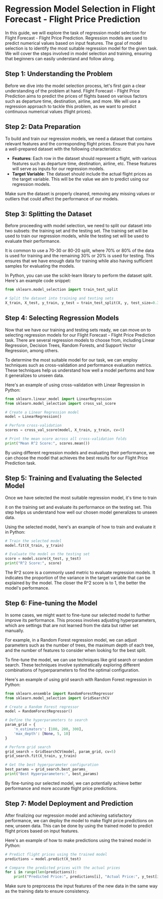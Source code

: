 # Regression Model Selection in Flight Forecast - Flight Price Prediction

In this guide, we will explore the task of regression model selection for Flight Forecast - Flight Price Prediction. Regression models are used to predict numerical values based on input features. The goal of model selection is to identify the most suitable regression model for the given task. We will cover the steps involved in model selection and training, ensuring that beginners can easily understand and follow along.

## Step 1: Understanding the Problem

Before we dive into the model selection process, let's first gain a clear understanding of the problem at hand. Flight Forecast - Flight Price Prediction aims to predict the prices of flights based on various factors such as departure time, destination, airline, and more. We will use a regression approach to tackle this problem, as we want to predict continuous numerical values (flight prices).

## Step 2: Data Preparation

To build and train our regression models, we need a dataset that contains relevant features and the corresponding flight prices. Ensure that you have a well-prepared dataset with the following characteristics:

- **Features**: Each row in the dataset should represent a flight, with various features such as departure time, destination, airline, etc. These features will serve as inputs for our regression models.
- **Target Variable**: The dataset should include the actual flight prices as the target variable. This will be the value we aim to predict using our regression models.

Make sure the dataset is properly cleaned, removing any missing values or outliers that could affect the performance of our models.

## Step 3: Splitting the Dataset

Before proceeding with model selection, we need to split our dataset into two subsets: the training set and the testing set. The training set will be used to train our regression models, while the testing set will be used to evaluate their performance.

It is common to use a 70-30 or 80-20 split, where 70% or 80% of the data is used for training and the remaining 30% or 20% is used for testing. This ensures that we have enough data for training while also having sufficient samples for evaluating the models.

In Python, you can use the scikit-learn library to perform the dataset split. Here's an example code snippet:

```python
from sklearn.model_selection import train_test_split

# Split the dataset into training and testing sets
X_train, X_test, y_train, y_test = train_test_split(X, y, test_size=0.3, random_state=42)
```

## Step 4: Selecting Regression Models

Now that we have our training and testing sets ready, we can move on to selecting regression models for our Flight Forecast - Flight Price Prediction task. There are several regression models to choose from, including Linear Regression, Decision Trees, Random Forests, and Support Vector Regression, among others.

To determine the most suitable model for our task, we can employ techniques such as cross-validation and performance evaluation metrics. These techniques help us understand how well a model performs and how it generalizes to unseen data.

Here's an example of using cross-validation with Linear Regression in Python:

```python
from sklearn.linear_model import LinearRegression
from sklearn.model_selection import cross_val_score

# Create a Linear Regression model
model = LinearRegression()

# Perform cross-validation
scores = cross_val_score(model, X_train, y_train, cv=5)

# Print the mean score across all cross-validation folds
print("Mean R^2 Score:", scores.mean())
```

By using different regression models and evaluating their performance, we can choose the model that achieves the best results for our Flight Price Prediction task.

## Step 5: Training and Evaluating the Selected Model

Once we have selected the most suitable regression model, it's time to train

it on the training set and evaluate its performance on the testing set. This step helps us understand how well our chosen model generalizes to unseen data.

Using the selected model, here's an example of how to train and evaluate it in Python:

```python
# Train the selected model
model.fit(X_train, y_train)

# Evaluate the model on the testing set
score = model.score(X_test, y_test)
print("R^2 Score:", score)
```

The R^2 score is a commonly used metric to evaluate regression models. It indicates the proportion of the variance in the target variable that can be explained by the model. The closer the R^2 score is to 1, the better the model's performance.

## Step 6: Fine-tuning the Model

In some cases, we might want to fine-tune our selected model to further improve its performance. This process involves adjusting hyperparameters, which are settings that are not learned from the data but rather set manually.

For example, in a Random Forest regression model, we can adjust parameters such as the number of trees, the maximum depth of each tree, and the number of features to consider when looking for the best split.

To fine-tune the model, we can use techniques like grid search or random search. These techniques involve systematically exploring different combinations of hyperparameters to find the optimal configuration.

Here's an example of using grid search with Random Forest regression in Python:

```python
from sklearn.ensemble import RandomForestRegressor
from sklearn.model_selection import GridSearchCV

# Create a Random Forest regressor
model = RandomForestRegressor()

# Define the hyperparameters to search
param_grid = {
    'n_estimators': [100, 200, 300],
    'max_depth': [None, 5, 10]
}

# Perform grid search
grid_search = GridSearchCV(model, param_grid, cv=5)
grid_search.fit(X_train, y_train)

# Get the best hyperparameter configuration
best_params = grid_search.best_params_
print("Best Hyperparameters:", best_params)
```

By fine-tuning our selected model, we can potentially achieve better performance and more accurate flight price predictions.

## Step 7: Model Deployment and Prediction

After finalizing our regression model and achieving satisfactory performance, we can deploy the model to make flight price predictions on new, unseen data. This can be done by using the trained model to predict flight prices based on input features.

Here's an example of how to make predictions using the trained model in Python:

```python
# Predict flight prices using the trained model
predictions = model.predict(X_test)

# Compare the predicted prices with the actual prices
for i in range(len(predictions)):
    print("Predicted Price:", predictions[i], "Actual Price:", y_test[i])
```

Make sure to preprocess the input features of the new data in the same way as the training data to ensure consistency.

